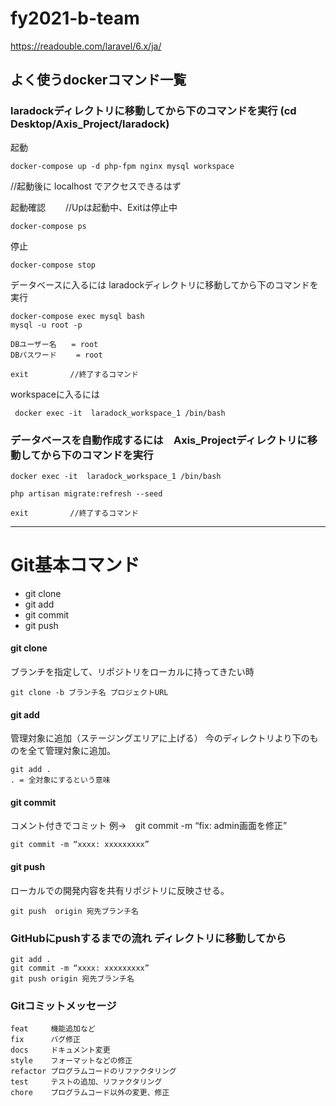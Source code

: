 # fy2021-b-team

https://readouble.com/laravel/6.x/ja/

## よく使うdockerコマンド一覧

### laradockディレクトリに移動してから下のコマンドを実行  (cd Desktop/Axis_Project/laradock)


起動 　　

    docker-compose up -d php-fpm nginx mysql workspace

//起動後に localhost でアクセスできるはず

起動確認 　　//Upは起動中、Exitは停止中

    docker-compose ps

停止

    docker-compose stop


データベースに入るには laradockディレクトリに移動してから下のコマンドを実行

    docker-compose exec mysql bash
    mysql -u root -p

    DBユーザー名　　= root
    DBパスワード　　 = root

    exit　　      //終了するコマンド

workspaceに入るには

	 docker exec -it  laradock_workspace_1 /bin/bash

### データベースを自動作成するには　Axis_Projectディレクトリに移動してから下のコマンドを実行
    docker exec -it  laradock_workspace_1 /bin/bash

    php artisan migrate:refresh --seed

    exit　　      //終了するコマンド
***
# Git基本コマンド
* git clone
* git add
* git commit
* git push

#### git clone
ブランチを指定して、リポジトリをローカルに持ってきたい時

    git clone -b ブランチ名 プロジェクトURL

#### git add
管理対象に追加（ステージングエリアに上げる）
 今のディレクトリより下のものを全て管理対象に追加。

    git add .
    . = 全対象にするという意味

#### git commit
コメント付きでコミット    例→　git commit -m “fix: admin画面を修正”

    git commit -m “xxxx: xxxxxxxxx”

#### git push
ローカルでの開発内容を共有リポジトリに反映させる。

    git push  origin 宛先ブランチ名

### GitHubにpushするまでの流れ  ディレクトリに移動してから

    git add .
    git commit -m “xxxx: xxxxxxxxx”
    git push origin 宛先ブランチ名


### Gitコミットメッセージ

    feat     機能追加など
    fix      バグ修正
    docs     ドキュメント変更
    style    フォーマットなどの修正
    refactor プログラムコードのリファクタリング
    test     テストの追加、リファクタリング
    chore    プログラムコード以外の変更、修正

